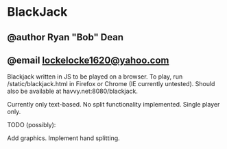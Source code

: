 # BlackJack
## @author Ryan "Bob" Dean
## @email lockelocke1620@yahoo.com

Blackjack written in JS to be played on a browser. 
To play, run /static/blackjack.html in Firefox or Chrome (IE currently untested).
Should also be available at havvy.net:8080/blackjack.

Currently only text-based. No split functionality implemented. Single player only.

TODO (possibly):

Add graphics.
Implement hand splitting.
